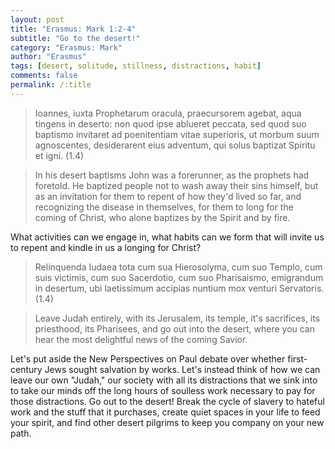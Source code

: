 ```yaml
---
layout: post
title: "Erasmus: Mark 1:2-4"
subtitle: "Go to the desert!"
category: "Erasmus: Mark"
author: "Erasmus"
tags: [desert, solitude, stillness, distractions, habit]
comments: false
permalink: /:title
---
```


> Ioannes, iuxta Prophetarum oracula, praecursorem agebat, aqua tingens in deserto: non quod ipse ablueret peccata, sed quod suo baptismo invitaret ad poenitentiam vitae superioris, ut morbum suum agnoscentes, desiderarent eius adventum, qui solus baptizat Spiritu et igni. (1.4)

> In his desert baptisms John was a forerunner, as the prophets had foretold. He baptized people not to wash away their sins himself, but as an invitation for them to repent of how they'd lived so far, and recognizing the disease in themselves, for them to long for the coming of Christ, who alone baptizes by the Spirit and by fire.

What activities can we engage in, what habits can we form that will invite us to repent and kindle in us a longing for Christ?

> Relinquenda Iudaea tota cum sua Hierosolyma, cum suo Templo, cum suis victimis, cum suo Sacerdotio, cum suo Pharisaismo, emigrandum in desertum, ubi laetissimum accipias nuntium mox venturi Servatoris. (1.4)

> Leave Judah entirely, with its Jerusalem, its temple, it's sacrifices, its priesthood, its Pharisees, and go out into the desert, where you can hear the most delightful news of the coming Savior.

Let's put aside the New Perspectives on Paul debate over whether first-century Jews sought salvation by works. Let's instead think of how we can leave our own "Judah," our society with all its distractions that we sink into to take our minds off the long hours of soulless work necessary to pay for those distractions. Go out to the desert! Break the cycle of slavery to hateful work and the stuff that it purchases, create quiet spaces in your life to feed your spirit, and find other desert pilgrims to keep you company on your new path.